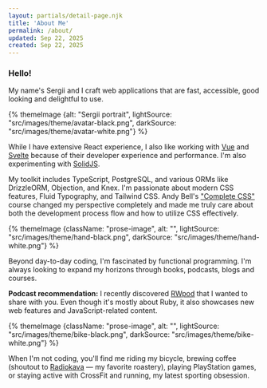 ```yaml
---
layout: partials/detail-page.njk
title: 'About Me'
permalink: /about/
updated: Sep 22, 2025
created: Sep 22, 2025
---
```


<!-- <div class="flow hide-desktop-up"> -->

### Hello!

<div class="cluster |  photo-block">
  <p>
    My name's Sergii and I craft web applications that are fast, accessible, good looking and delightful to use.
  </p>
  <div class="photo-block__image avatar-image">
    {% themeImage {alt: "Sergii portrait", lightSource: "src/images/theme/avatar-black.png", darkSource: "src/images/theme/avatar-white.png"} %}
  </div>
</div>

While I have extensive React experience, I also like working with [Vue](https://vuejs.org/) and [Svelte](https://svelte.dev/) because of their developer experience and performance. I'm also experimenting with [SolidJS](https://www.solidjs.com/).

My toolkit includes TypeScript, PostgreSQL, and various ORMs like DrizzleORM, Objection, and Knex. I'm passionate about modern CSS features, Fluid Typography, and Tailwind CSS. Andy Bell's ["Complete CSS"](https://piccalil.li/complete-css/) course changed my perspective completely and made me truly care about both the development process flow and how to utilize CSS effectively.

{% themeImage {className: "prose-image", alt: "", lightSource: "src/images/theme/hand-black.png", darkSource: "src/images/theme/hand-white.png"} %}

Beyond day-to-day coding, I'm fascinated by functional programming. I'm always looking to expand my horizons through books, podcasts, blogs and courses.

**Podcast recommendation:** I recently discovered [RWpod](https://www.rwpod.com/) that I wanted to share with you. Even though it's mostly about Ruby, it also showcases new web features and JavaScript-related content.

{% themeImage {className: "prose-image", alt: "", lightSource: "src/images/theme/bike-black.png", darkSource: "src/images/theme/bike-white.png"} %}

When I'm not coding, you'll find me riding my bicycle, brewing coffee (shoutout to [Radiokava](https://www.radiokava.com.ua/) — my favorite roastery), playing PlayStation games, or staying active with CrossFit and running, my latest sporting obsession.
